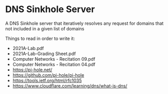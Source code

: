 # DNS Sinkhole Server
A DNS Sinkhole server that iteratively resolves any request for domains that not included in a given list of domains

Things to read in order to write it:
* 2021A-Lab.pdf
* 2021A-Lab-Grading Sheet.pdf
* Computer Networks - Recitation 09.pdf
* Computer Networks - Recitation 04.pdf
* https://pi-hole.net/
* https://github.com/pi-hole/pi-hole
* https://tools.ietf.org/html/rfc1035
* https://www.cloudflare.com/learning/dns/what-is-dns/
